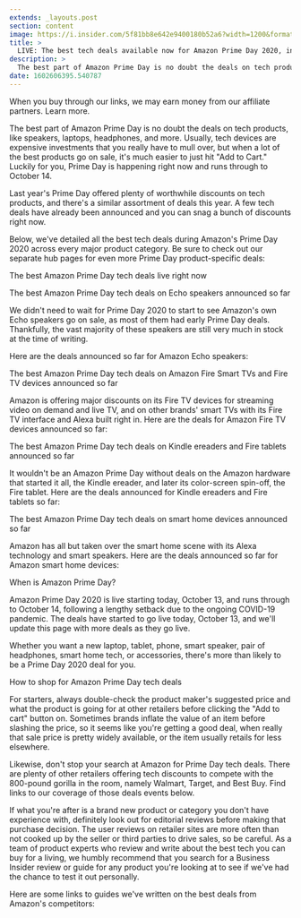 ```yaml
--- 
extends: _layouts.post 
section: content 
image: https://i.insider.com/5f81bb8e642e9400180b52a6?width=1200&format=jpeg 
title: > 
  LIVE: The best tech deals available now for Amazon Prime Day 2020, including discounts on AirPods, Echo speakers, TVs, and more 
description: > 
  The best part of Amazon Prime Day is no doubt the deals on tech products, like speakers, laptops, headphones, and more.Below, we've detailed all the best tech deals during Amazon's Prime Day 2020 across every major product category.Be sure to check out our separate hub pages for even more Prime Day product-specific deals:The best Amazon Prime Day tech deals live right nowThe best Amazon Prime Day tech deals on Echo speakers announced so farWe didn't need to wait for Prime Day 2020 to start to see Amazon's own Echo speakers go on sale, as most of them had early Prime Day deals.Here are the deals announced so far for Amazon smart home devices:When is Amazon Prime Day?Amazon Prime Day 2020 is live starting today, October 13, and runs through to October 14, following a lengthy setback due to the ongoing COVID-19 pandemic. 
date: 1602606395.540787 
--- 
```

When you buy through our links, we may earn money from our affiliate partners. Learn more.

The best part of Amazon Prime Day is no doubt the deals on tech products, like speakers, laptops, headphones, and more. Usually, tech devices are expensive investments that you really have to mull over, but when a lot of the best products go on sale, it's much easier to just hit "Add to Cart." Luckily for you, Prime Day is happening right now and runs through to October 14.

Last year's Prime Day offered plenty of worthwhile discounts on tech products, and there's a similar assortment of deals this year. A few tech deals have already been announced and you can snag a bunch of discounts right now.

Below, we've detailed all the best tech deals during Amazon's Prime Day 2020 across every major product category. Be sure to check out our separate hub pages for even more Prime Day product-specific deals:

The best Amazon Prime Day tech deals live right now

The best Amazon Prime Day tech deals on Echo speakers announced so far

We didn't need to wait for Prime Day 2020 to start to see Amazon's own Echo speakers go on sale, as most of them had early Prime Day deals. Thankfully, the vast majority of these speakers are still very much in stock at the time of writing.

Here are the deals announced so far for Amazon Echo speakers:

The best Amazon Prime Day tech deals on Amazon Fire Smart TVs and Fire TV devices announced so far

Amazon is offering major discounts on its Fire TV devices for streaming video on demand and live TV, and on other brands' smart TVs with its Fire TV interface and Alexa built right in. Here are the deals for Amazon Fire TV devices announced so far:

The best Amazon Prime Day tech deals on Kindle ereaders and Fire tablets announced so far

It wouldn't be an Amazon Prime Day without deals on the Amazon hardware that started it all, the Kindle ereader, and later its color-screen spin-off, the Fire tablet. Here are the deals announced for Kindle ereaders and Fire tablets so far:

The best Amazon Prime Day tech deals on smart home devices announced so far

Amazon has all but taken over the smart home scene with its Alexa technology and smart speakers. Here are the deals announced so far for Amazon smart home devices:

When is Amazon Prime Day?

Amazon Prime Day 2020 is live starting today, October 13, and runs through to October 14, following a lengthy setback due to the ongoing COVID-19 pandemic. The deals have started to go live today, October 13, and we'll update this page with more deals as they go live.

Whether you want a new laptop, tablet, phone, smart speaker, pair of headphones, smart home tech, or accessories, there's more than likely to be a Prime Day 2020 deal for you.

How to shop for Amazon Prime Day tech deals

For starters, always double-check the product maker's suggested price and what the product is going for at other retailers before clicking the "Add to cart" button on. Sometimes brands inflate the value of an item before slashing the price, so it seems like you're getting a good deal, when really that sale price is pretty widely available, or the item usually retails for less elsewhere.

Likewise, don't stop your search at Amazon for Prime Day tech deals. There are plenty of other retailers offering tech discounts to compete with the 800-pound gorilla in the room, namely Walmart, Target, and Best Buy. Find links to our coverage of those deals events below.

If what you're after is a brand new product or category you don't have experience with, definitely look out for editorial reviews before making that purchase decision. The user reviews on retailer sites are more often than not cooked up by the seller or third parties to drive sales, so be careful. As a team of product experts who review and write about the best tech you can buy for a living, we humbly recommend that you search for a Business Insider review or guide for any product you're looking at to see if we've had the chance to test it out personally.

Here are some links to guides we've written on the best deals from Amazon's competitors: